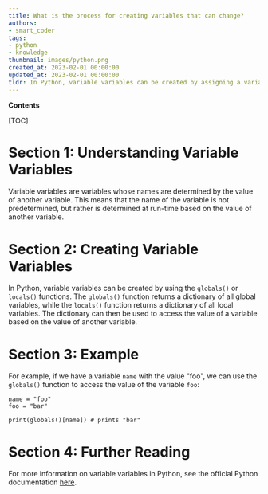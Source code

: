 ```yaml
---
title: What is the process for creating variables that can change?
authors:
- smart_coder
tags:
- python
- knowledge
thumbnail: images/python.png
created_at: 2023-02-01 00:00:00
updated_at: 2023-02-01 00:00:00
tldr: In Python, variable variables can be created by assigning a variable name to the value of another variable.
---
```


**Contents**

[TOC]

# Section 1: Understanding Variable Variables
Variable variables are variables whose names are determined by the value of another variable. This means that the name of the variable is not predetermined, but rather is determined at run-time based on the value of another variable.

# Section 2: Creating Variable Variables
In Python, variable variables can be created by using the `globals()` or `locals()` functions. The `globals()` function returns a dictionary of all global variables, while the `locals()` function returns a dictionary of all local variables. The dictionary can then be used to access the value of a variable based on the value of another variable.

# Section 3: Example
For example, if we have a variable `name` with the value "foo", we can use the `globals()` function to access the value of the variable `foo`:

```
name = "foo"
foo = "bar"

print(globals()[name]) # prints "bar"
```

# Section 4: Further Reading
For more information on variable variables in Python, see the official Python documentation [here](https://docs.python.org/3/faq/programming.html#how-do-i-create-a-variable-number-of-variables).
